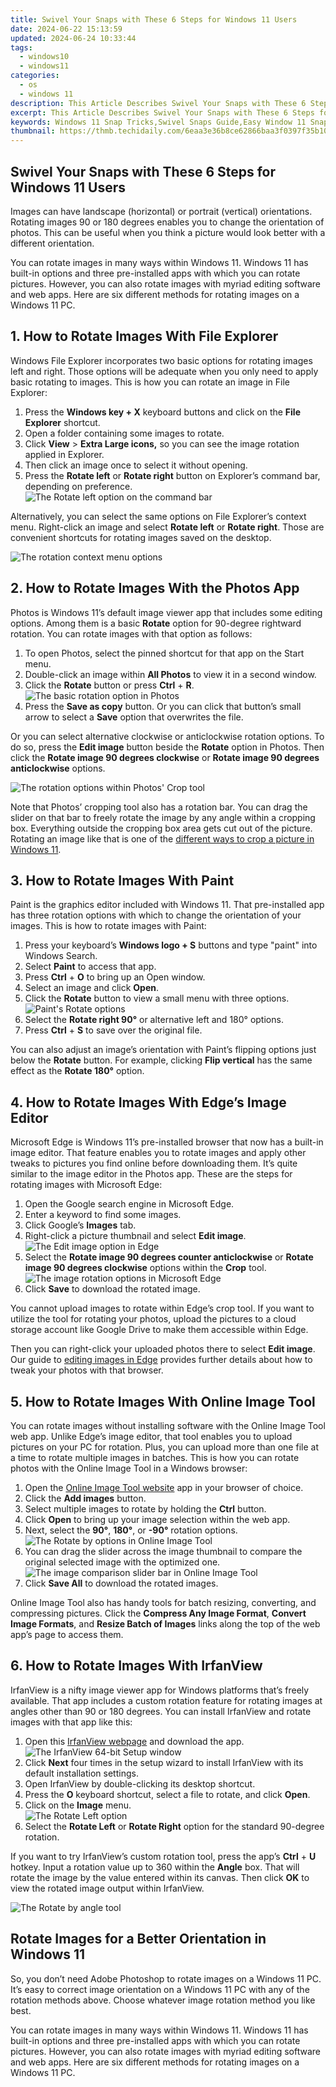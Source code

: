 ```yaml
---
title: Swivel Your Snaps with These 6 Steps for Windows 11 Users
date: 2024-06-22 15:13:59
updated: 2024-06-24 10:33:44
tags:
  - windows10
  - windows11
categories:
  - os
  - windows 11
description: This Article Describes Swivel Your Snaps with These 6 Steps for Windows 11 Users
excerpt: This Article Describes Swivel Your Snaps with These 6 Steps for Windows 11 Users
keywords: Windows 11 Snap Tricks,Swivel Snaps Guide,Easy Window 11 Snapping,Snapping on Win 11 Tips,Mastering Snaps in WIndows 11,Quick Snaps for WIndows Users,Navigate Windows 11 Snap Feature
thumbnail: https://thmb.techidaily.com/6eaa3e36b8ce62866baa3f0397f35b108aa431d0b37d363e9ff789051431b8db.jpg
---
```


## Swivel Your Snaps with These 6 Steps for Windows 11 Users

 Images can have landscape (horizontal) or portrait (vertical) orientations. Rotating images 90 or 180 degrees enables you to change the orientation of photos. This can be useful when you think a picture would look better with a different orientation.

 You can rotate images in many ways within Windows 11\. Windows 11 has built-in options and three pre-installed apps with which you can rotate pictures. However, you can also rotate images with myriad editing software and web apps. Here are six different methods for rotating images on a Windows 11 PC.

## 1\. How to Rotate Images With File Explorer

 Windows File Explorer incorporates two basic options for rotating images left and right. Those options will be adequate when you only need to apply basic rotating to images. This is how you can rotate an image in File Explorer:

1. Press the **Windows key + X** keyboard buttons and click on the **File Explorer** shortcut.
2. Open a folder containing some images to rotate.
3. Click **View** \> **Extra Large icons,** so you can see the image rotation applied in Explorer.
4. Then click an image once to select it without opening.
5. Press the **Rotate left** or **Rotate right** button on Explorer’s command bar, depending on preference.  
![The Rotate left option on the command bar](https://static1.makeuseofimages.com/wordpress/wp-content/uploads/2023/08/rotate-left-command-bar-option.jpg)

 Alternatively, you can select the same options on File Explorer’s context menu. Right-click an image and select **Rotate left** or **Rotate right**. Those are convenient shortcuts for rotating images saved on the desktop.

![The rotation context menu options](https://static1.makeuseofimages.com/wordpress/wp-content/uploads/2023/08/rotation-context-menu-options.jpg)

## 2\. How to Rotate Images With the Photos App

 Photos is Windows 11’s default image viewer app that includes some editing options. Among them is a basic **Rotate** option for 90-degree rightward rotation. You can rotate images with that option as follows:

1. To open Photos, select the pinned shortcut for that app on the Start menu.
2. Double-click an image within **All Photos** to view it in a second window.
3. Click the **Rotate** button or press **Ctrl** \+ **R**.  
![The basic rotation option in Photos](https://static1.makeuseofimages.com/wordpress/wp-content/uploads/2023/08/rotation-option.jpg)
4. Press the **Save as copy** button. Or you can click that button’s small arrow to select a **Save** option that overwrites the file.

 Or you can select alternative clockwise or anticlockwise rotation options. To do so, press the **Edit image** button beside the **Rotate** option in Photos. Then click the **Rotate image 90 degrees clockwise** or **Rotate image 90 degrees anticlockwise** options.

![The rotation options within Photos' Crop tool](https://static1.makeuseofimages.com/wordpress/wp-content/uploads/2023/08/rotation-options-in-photos-crop-tool.jpg)

 Note that Photos’ cropping tool also has a rotation bar. You can drag the slider on that bar to freely rotate the image by any angle within a cropping box. Everything outside the cropping box area gets cut out of the picture. Rotating an image like that is one of the [different ways to crop a picture in Windows 11](https://www.makeuseof.com/crop-images-windows-11/).

## 3\. How to Rotate Images With Paint

 Paint is the graphics editor included with Windows 11\. That pre-installed app has three rotation options with which to change the orientation of your images. This is how to rotate images with Paint:

1. Press your keyboard’s **Windows logo + S** buttons and type "paint" into Windows Search.
2. Select **Paint** to access that app.
3. Press **Ctrl** \+ **O** to bring up an Open window.
4. Select an image and click **Open**.
5. Click the **Rotate** button to view a small menu with three options.  
![Paint's Rotate options](https://static1.makeuseofimages.com/wordpress/wp-content/uploads/2023/08/paint-s-rotate-options.jpg)
6. Select the **Rotate right 90°** or alternative left and 180° options.
7. Press **Ctrl** \+ **S** to save over the original file.

 You can also adjust an image’s orientation with Paint’s flipping options just below the **Rotate** button. For example, clicking **Flip vertical** has the same effect as the **Rotate 180°** option.

## 4\. How to Rotate Images With Edge’s Image Editor

 Microsoft Edge is Windows 11’s pre-installed browser that now has a built-in image editor. That feature enables you to rotate images and apply other tweaks to pictures you find online before downloading them. It’s quite similar to the image editor in the Photos app. These are the steps for rotating images with Microsoft Edge:

1. Open the Google search engine in Microsoft Edge.
2. Enter a keyword to find some images.
3. Click Google’s **Images** tab.
4. Right-click a picture thumbnail and select **Edit image**.  
![The Edit image option in Edge](https://static1.makeuseofimages.com/wordpress/wp-content/uploads/2023/08/edit-image-option.jpg)
5. Select the **Rotate image 90 degrees counter anticlockwise** or **Rotate image 90 degrees clockwise** options within the **Crop** tool.  
![The image rotation options in Microsoft Edge](https://static1.makeuseofimages.com/wordpress/wp-content/uploads/2023/08/rotation-options-in-edge.jpg)
6. Click **Save** to download the rotated image.

 You cannot upload images to rotate within Edge’s crop tool. If you want to utilize the tool for rotating your photos, upload the pictures to a cloud storage account like Google Drive to make them accessible within Edge.

 Then you can right-click your uploaded photos there to select **Edit image**. Our guide to [editing images in Edge](https://www.makeuseof.com/edit-images-edge-before-download/) provides further details about how to tweak your photos with that browser.

## 5\. How to Rotate Images With Online Image Tool

 You can rotate images without installing software with the Online Image Tool web app. Unlike Edge’s image editor, that tool enables you to upload pictures on your PC for rotation. Plus, you can upload more than one file at a time to rotate multiple images in batches. This is how you can rotate photos with the Online Image Tool in a Windows browser:

1. Open the [Online Image Tool website](https://www.onlineimagetool.com/en/rotate-png-jpg-webp-gif) app in your browser of choice.
2. Click the **Add images** button.
3. Select multiple images to rotate by holding the **Ctrl** button.
4. Click **Open** to bring up your image selection within the web app.
5. Next, select the **90°**, **180°**, or **\-90°** rotation options.  
![The Rotate by options in Online Image Tool](https://static1.makeuseofimages.com/wordpress/wp-content/uploads/2023/08/rotate-images-option.jpg)
6. You can drag the slider across the image thumbnail to compare the original selected image with the optimized one.  
![The image comparison slider bar in Online Image Tool](https://static1.makeuseofimages.com/wordpress/wp-content/uploads/2023/08/online-image-tool-image-comparison-tool.jpg)
7. Click **Save All** to download the rotated images.

 Online Image Tool also has handy tools for batch resizing, converting, and compressing pictures. Click the **Compress Any Image Format**, **Convert Image Formats**, and **Resize Batch of Images** links along the top of the web app’s page to access them.

## 6\. How to Rotate Images With IrfanView

 IrfanView is a nifty image viewer app for Windows platforms that’s freely available. That app includes a custom rotation feature for rotating images at angles other than 90 or 180 degrees. You can install IrfanView and rotate images with that app like this:

1. Open this [IrfanView webpage](https://www.irfanview.com/64bit.htm) and download the app.  
![The IrfanView 64-bit Setup window](https://static1.makeuseofimages.com/wordpress/wp-content/uploads/2023/08/irfanview-setup-window.jpg)
2. Click **Next** four times in the setup wizard to install IrfanView with its default installation settings.
3. Open IrfanView by double-clicking its desktop shortcut.
4. Press the **O** keyboard shortcut, select a file to rotate, and click **Open**.
5. Click on the **Image** menu.  
![The Rotate Left option](https://static1.makeuseofimages.com/wordpress/wp-content/uploads/2023/08/rotate-left-option.jpg)
6. Select the **Rotate Left** or **Rotate Right** option for the standard 90-degree rotation.

 If you want to try IrfanView’s custom rotation tool, press the app’s **Ctrl** \+ **U** hotkey. Input a rotation value up to 360 within the **Angle** box. That will rotate the image by the value entered within its canvas. Then click **OK** to view the rotated image output within IrfanView.

![The Rotate by angle tool](https://static1.makeuseofimages.com/wordpress/wp-content/uploads/2023/08/rotate-by-angle-tool.jpg)

## Rotate Images for a Better Orientation in Windows 11

 So, you don’t need Adobe Photoshop to rotate images on a Windows 11 PC. It’s easy to correct image orientation on a Windows 11 PC with any of the rotation methods above. Choose whatever image rotation method you like best.

 You can rotate images in many ways within Windows 11\. Windows 11 has built-in options and three pre-installed apps with which you can rotate pictures. However, you can also rotate images with myriad editing software and web apps. Here are six different methods for rotating images on a Windows 11 PC.
